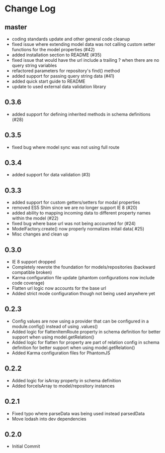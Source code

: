 # Change Log

## master

- coding standards update and other general code cleanup
- fixed issue where extending model data was not calling custom setter functions for the model properties (#42)
- added installation section to README (#35)
- fixed issue that would have the url include a trailing ? when there are no query string variables
- refactored parameters for repository's find() method
- added support for passing query string data (#41)
- added quick start guide to README
- update to used external data validation library

## 0.3.6
- added support for defining inherited methods in schema definitions (#28)

## 0.3.5
- fixed bug where model sync was not using full route

## 0.3.4
- added support for data validation (#3)

## 0.3.3
- added support for custom getters/setters for modal properties
- removed ES5 Shim since we are no longer support IE 8 (#20)
- added ability to mapping incoming data to different property names within the model (#22)
- fixed bug where base url was not being accounted for (#24)
- ModelFactory.create() now properly normalizes initail data( #25)
- Misc changes and clean up

## 0.3.0

- IE 8 support dropped
- Completely rewrote the foundation for models/repositories (backward compatible broken)
- Karma configuration file update (phantom configurations now include code coverage)
- Flatten url logic now accounts for the base url
- Added strict mode configuration though not being used anywhere yet

## 0.2.3

- Config values are now using a provider that can be configured in a module.config() instead of using .values()
- Added logic for flattenItemRoute property in schema definition for better support when using model.getRelation()
- Added logic for flatten for property are part of relation config in schema definition for better support when using model.getRelation()
- Added Karma configuration files for PhantomJS

## 0.2.2

- Added logic for isArray property in schema definition
- Added forceIsArray to model/repository instances

## 0.2.1

- Fixed typo where parseData was being used instead parsedData
- Move lodash into dev dependencies

## 0.2.0

- Initial Commit
